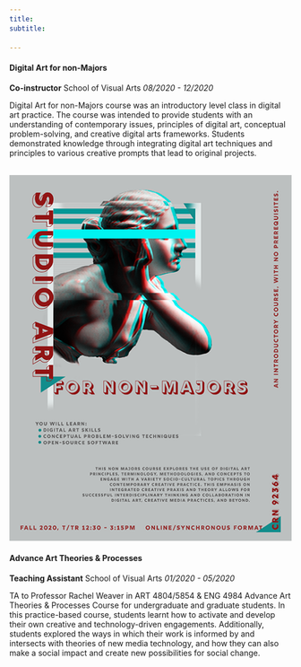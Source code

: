 ```yaml
---
title: 
subtitle: 

---
```


#### Digital Art for non-Majors
 
**Co-instructor** School of Visual Arts *08/2020 - 12/2020*

Digital Art for non-Majors course was an introductory level class in digital art practice. The course was intended to provide students with an understanding of contemporary issues, principles of digital art,  conceptual problem-solving, and creative digital arts frameworks. Students demonstrated knowledge through integrating digital art techniques and principles to various creative prompts that lead to original projects. <br/>
<br/>

![](/images/poster-v1b.png)

#### Advance Art Theories & Processes
 
**Teaching Assistant** School of Visual Arts *01/2020 - 05/2020*

TA to Professor Rachel Weaver in ART 4804/5854 & ENG 4984 Advance Art Theories & Processes Course for undergraduate and graduate students. In this practice-based course, students learnt how to activate and develop their own creative and technology-driven engagements. Additionally, students explored the ways in which their work is informed by and intersects with theories of new media technology, and how they can also make a social impact and create new possibilities for social change. 
